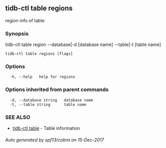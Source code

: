 ## tidb-ctl table regions

region info of table

### Synopsis


tidb-ctl table region --database|-d [database name] --table|-t [table name]

```
tidb-ctl table regions [flags]
```

### Options

```
  -h, --help   help for regions
```

### Options inherited from parent commands

```
  -d, --database string   database name
  -t, --table string      table name
```

### SEE ALSO
* [tidb-ctl table](tidb-ctl_table.md)	 - Table information

###### Auto generated by spf13/cobra on 15-Dec-2017
